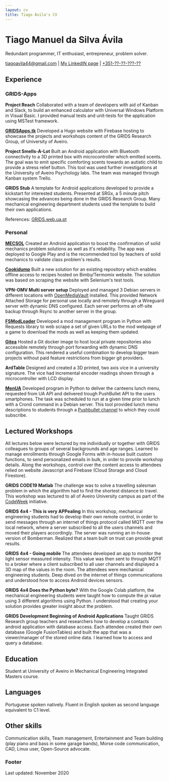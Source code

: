 ```yaml
---
layout: cv
title: Tiago Ávila's CV
---
```

# Tiago Manuel da Silva Ávila
Redundant programmer, IT enthusiast, entrepreneur, problem solver.

<div id="webaddress">
<a href="mailto:tiagoavila44@gmail.com">tiagoavila44@gmail.com</a>
| <a href="https://www.linkedin.com/in/tiagoavila44/">My LinkedIN page</a>
| <a href="tel:+351?????????">+351-??-??-???-??</a>
</div>



## Experience

### GRIDS-Apps

**Project Reach**
Collaborated with a team of developers with aid of Kanban and Slack,
to build an enhanced calculator with Universal Windows Platform in Visual Basic.
I provided manual tests and unit-tests for the application using MSTest framework.

**[GRIDSApps.tk](https://gridsapps.tk/)**
Developed a Hugo website with Firebase hosting to showcase the projects and workshops content of the GRIDS Research Group, of University of Aveiro.

**Project Smells-A-Lot**
Built an Android application with Bluetooth connectivity to a 3D printed box with microcontroller which emitted scents.
The goal was to emit specific comforting scents towards an autistic child to provide a stress relief button.
This tool was used further investigations at the University of Aveiro Psychology labs.
The team was managed through Kanban system Trello.

**GRIDS Stub**
A template for Android applications developed to provide a kickstart for interested students.
Presented at SRGx, a 5 minute pitch showcasing the advances being done in the GRIDS Research Group.
Many mechanical engineering department students used the template to build their own applications.

References: [GRIDS.web.ua.pt](http://grids.web.ua.pt/index.php/projects/grids_apps/)

### Personal

**[MECSOL](https://play.google.com/store/apps/details?id=tk.rlta.mecsol)**
Created an Android application to boost the confirmation of solid mechanics problem solutions as well as it's reliability.
The app was deployed to Google Play and is the recommended tool by teachers of solid mechanics to validate class problem's results.

**[Cookidump](https://github.com/auino/cookidump)**
Built a new solution for an existing repository which enables offline access to recipes hosted on Bimby/Termomix website.
The solution was based on scraping the website with Selenium's test tools.

**VPN-OMV Multi server setup**
Deployed and managed 3 Debian servers in different locations with [OpenMediaVault](https://www.openmediavault.org/) installed.
This provided Network Attached Storage for personal use locally and remotely through a Wireguard server with dynamic DNS configured.
Each server performs an off-site backup through Rsync to another server in the group.

**[FSModLoader](https://github.com/Tisila/farming-simulator-mod-loader)**
Developed a mod management program 
in Python with Requests library to web scrape a set of given URLs to the mod webpage
of a game to download the mods as well as keeping them updated.

**[Gitea](https://gitea.io/en-us/)** Hosted a Git docker image to host local private repositories also accessible remotely through port forwarding with dynamic DNS configuration.
This rendered a useful combination to develop bigger team projects without paid feature restrictions from bigger git providers.

**ArdTable**
Designed and created a 3D printed, two axis vice in a university signature.
The vice had incremental encoder readings shown through a microcontroller with LCD display.

**[MenUA](https://github.com/Tisila/menua)**
Developed program in Python to deliver the canteens lunch menu, requested from UA API and delivered trough PushBullet API to the users smartphones.
The task was scheduled to run at a given time prior to lunch with a Crond command in a Debian server.
This tool provided lunch menu descriptions to students through a [Pushbullet channel](https://www.pushbullet.com/channel?tag=rlta) to which they could subscribe.


## Lectured Workshops

All lectures below were lectured by me individually or together with GRIDS colleagues to groups of several backgrounds and age ranges.
Learned to manage enrollments through Google Forms with in-house built custom functions,
to send personalized emails in bulk, in order to provide workshop details.
Along the workshops, control over the content access to attendees relied on website Javascript and Firebase (Cloud Storage and Cloud Firestore).


**GRIDS CODE19 Matlab**
The challenge was to solve a travelling salesman problem in which the algorithm
had to find the shortest distance to travel. This workshop was lectured to all of
Aveiro University campus as part of the [CodeWeek](https://codeweek.eu/) initiative.


**GRIDS 4x4 - This is very APPealing**
In this workshop, mechanical engineering students had to develop their own remote control, in order to send messages through
an internet of things protocol called MQTT over
the local network, where a server subscribed to all the users channels and
moved their players accordingly. The server was running an in-house version of Bomberman.
Realized that a team built on trust can provide great results. 
<!-- is this ok? -->


**GRIDS 4x4 - Going mobile**
The attendees developed an app to monitor the light sensor measured intensity.
This value was then sent to through MQTT to a broker where a client subscribed to all
user channels and displayed a 3D map of the values in the room.
The attendees were mechanical engineering students.
Deep dived on the internet of things communications and understood how to access Android devices sensors.


**GRIDS 4x4 Does the Python byte?**
With the Google Colab platform, the mechanical engineering students were taught how to compute 
the pi value using 3 different algorithms using Python.
I understood that creating your solution provides greater insight about the problem.


**GRIDS Development Beginning of Android Applications**
Taught GRIDS Research group teachers and researchers how to develop a contacts android application with database access.
Each attendee created their own database (Google FusionTables) and built the app that was a viewer/manager of the stored online data. 
I learned how to access and query a database.


## Education

Student at University of Aveiro in Mechanical Engineering Integrated Masters course.



## Languages

Portuguese spoken natively.
Fluent in English spoken as second language equivalent to C1 level.



## Other skills
Communication skills, Team management, Entertainment and Team building
(play piano and bass in some garage bands),
Morse code communication, CAD, Linux user, Open-Source advocate.



### Footer
Last updated: November 2020
